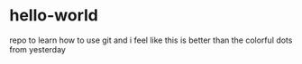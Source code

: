 # hello-world
repo to learn how to use git and i feel like this is better than the colorful dots from yesterday
